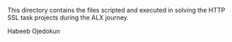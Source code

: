 This directory contains the files scripted and executed in solving the HTTP SSL task projects during the ALX journey.

Habeeb Ojedokun
